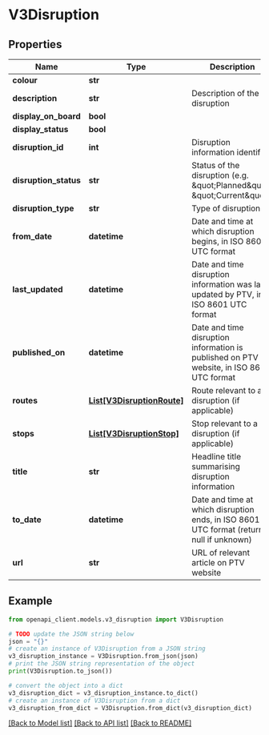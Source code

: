 # V3Disruption


## Properties

Name | Type | Description | Notes
------------ | ------------- | ------------- | -------------
**colour** | **str** |  | [optional] 
**description** | **str** | Description of the disruption | [optional] 
**display_on_board** | **bool** |  | [optional] 
**display_status** | **bool** |  | [optional] 
**disruption_id** | **int** | Disruption information identifier | [optional] 
**disruption_status** | **str** | Status of the disruption (e.g. \&quot;Planned\&quot;, \&quot;Current\&quot;) | [optional] 
**disruption_type** | **str** | Type of disruption | [optional] 
**from_date** | **datetime** | Date and time at which disruption begins, in ISO 8601 UTC format | [optional] 
**last_updated** | **datetime** | Date and time disruption information was last updated by PTV, in ISO 8601 UTC format | [optional] 
**published_on** | **datetime** | Date and time disruption information is published on PTV website, in ISO 8601 UTC format | [optional] 
**routes** | [**List[V3DisruptionRoute]**](V3DisruptionRoute.md) | Route relevant to a disruption (if applicable) | [optional] 
**stops** | [**List[V3DisruptionStop]**](V3DisruptionStop.md) | Stop relevant to a disruption (if applicable) | [optional] 
**title** | **str** | Headline title summarising disruption information | [optional] 
**to_date** | **datetime** | Date and time at which disruption ends, in ISO 8601 UTC format (returns null if unknown) | [optional] 
**url** | **str** | URL of relevant article on PTV website | [optional] 

## Example

```python
from openapi_client.models.v3_disruption import V3Disruption

# TODO update the JSON string below
json = "{}"
# create an instance of V3Disruption from a JSON string
v3_disruption_instance = V3Disruption.from_json(json)
# print the JSON string representation of the object
print(V3Disruption.to_json())

# convert the object into a dict
v3_disruption_dict = v3_disruption_instance.to_dict()
# create an instance of V3Disruption from a dict
v3_disruption_from_dict = V3Disruption.from_dict(v3_disruption_dict)
```
[[Back to Model list]](../README.md#documentation-for-models) [[Back to API list]](../README.md#documentation-for-api-endpoints) [[Back to README]](../README.md)


